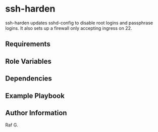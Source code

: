 ssh-harden
=========

ssh-harden updates sshd-config to disable root logins and passphrase logins. It also sets up a firewall only accepting ingress on 22.

Requirements
------------


Role Variables
--------------


Dependencies
------------


Example Playbook
----------------



Author Information
------------------

Raf G.
